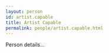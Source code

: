 ```yaml
---
layout: person
id: artist.capable
title: Artist Capable
permalink: people/artist.capable.html
---
```


Person details...